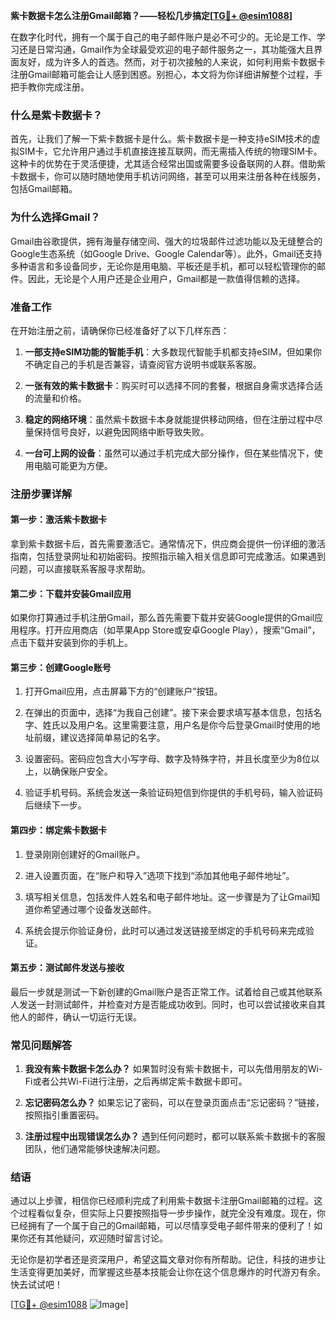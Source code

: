 **紫卡数据卡怎么注册Gmail邮箱？——轻松几步搞定[[TG💪+ @esim1088](https://t.me/s/esim1088)]**

在数字化时代，拥有一个属于自己的电子邮件账户是必不可少的。无论是工作、学习还是日常沟通，Gmail作为全球最受欢迎的电子邮件服务之一，其功能强大且界面友好，成为许多人的首选。然而，对于初次接触的人来说，如何利用紫卡数据卡注册Gmail邮箱可能会让人感到困惑。别担心，本文将为你详细讲解整个过程，手把手教你完成注册。

### **什么是紫卡数据卡？**

首先，让我们了解一下紫卡数据卡是什么。紫卡数据卡是一种支持eSIM技术的虚拟SIM卡，它允许用户通过手机直接连接互联网，而无需插入传统的物理SIM卡。这种卡的优势在于灵活便捷，尤其适合经常出国或需要多设备联网的人群。借助紫卡数据卡，你可以随时随地使用手机访问网络，甚至可以用来注册各种在线服务，包括Gmail邮箱。

### **为什么选择Gmail？**

Gmail由谷歌提供，拥有海量存储空间、强大的垃圾邮件过滤功能以及无缝整合的Google生态系统（如Google Drive、Google Calendar等）。此外，Gmail还支持多种语言和多设备同步，无论你是用电脑、平板还是手机，都可以轻松管理你的邮件。因此，无论是个人用户还是企业用户，Gmail都是一款值得信赖的选择。

### **准备工作**

在开始注册之前，请确保你已经准备好了以下几样东西：

1. **一部支持eSIM功能的智能手机**：大多数现代智能手机都支持eSIM，但如果你不确定自己的手机是否兼容，请查阅官方说明书或联系客服。
   
2. **一张有效的紫卡数据卡**：购买时可以选择不同的套餐，根据自身需求选择合适的流量和价格。

3. **稳定的网络环境**：虽然紫卡数据卡本身就能提供移动网络，但在注册过程中尽量保持信号良好，以避免因网络中断导致失败。

4. **一台可上网的设备**：虽然可以通过手机完成大部分操作，但在某些情况下，使用电脑可能更为方便。

### **注册步骤详解**

#### **第一步：激活紫卡数据卡**

拿到紫卡数据卡后，首先需要激活它。通常情况下，供应商会提供一份详细的激活指南，包括登录网址和初始密码。按照指示输入相关信息即可完成激活。如果遇到问题，可以直接联系客服寻求帮助。

#### **第二步：下载并安装Gmail应用**

如果你打算通过手机注册Gmail，那么首先需要下载并安装Google提供的Gmail应用程序。打开应用商店（如苹果App Store或安卓Google Play），搜索“Gmail”，点击下载并安装到你的手机上。

#### **第三步：创建Google账号**

1. 打开Gmail应用，点击屏幕下方的“创建账户”按钮。
   
2. 在弹出的页面中，选择“为我自己创建”。接下来会要求填写基本信息，包括名字、姓氏以及用户名。这里需要注意，用户名是你今后登录Gmail时使用的地址前缀，建议选择简单易记的名字。

3. 设置密码。密码应包含大小写字母、数字及特殊字符，并且长度至少为8位以上，以确保账户安全。

4. 验证手机号码。系统会发送一条验证码短信到你提供的手机号码，输入验证码后继续下一步。

#### **第四步：绑定紫卡数据卡**

1. 登录刚刚创建好的Gmail账户。
   
2. 进入设置页面，在“账户和导入”选项下找到“添加其他电子邮件地址”。
   
3. 填写相关信息，包括发件人姓名和电子邮件地址。这一步骤是为了让Gmail知道你希望通过哪个设备发送邮件。

4. 系统会提示你验证身份，此时可以通过发送链接至绑定的手机号码来完成验证。

#### **第五步：测试邮件发送与接收**

最后一步就是测试一下新创建的Gmail账户是否正常工作。试着给自己或其他联系人发送一封测试邮件，并检查对方是否能成功收到。同时，也可以尝试接收来自其他人的邮件，确认一切运行无误。

### **常见问题解答**

1. **我没有紫卡数据卡怎么办？**
   如果暂时没有紫卡数据卡，可以先借用朋友的Wi-Fi或者公共Wi-Fi进行注册，之后再绑定紫卡数据卡即可。

2. **忘记密码怎么办？**
   如果忘记了密码，可以在登录页面点击“忘记密码？”链接，按照指引重置密码。

3. **注册过程中出现错误怎么办？**
   遇到任何问题时，都可以联系紫卡数据卡的客服团队，他们通常能够快速解决问题。

### **结语**

通过以上步骤，相信你已经顺利完成了利用紫卡数据卡注册Gmail邮箱的过程。这个过程看似复杂，但实际上只要按照指导一步步操作，就完全没有难度。现在，你已经拥有了一个属于自己的Gmail邮箱，可以尽情享受电子邮件带来的便利了！如果你还有其他疑问，欢迎随时留言讨论。

无论你是初学者还是资深用户，希望这篇文章对你有所帮助。记住，科技的进步让生活变得更加美好，而掌握这些基本技能会让你在这个信息爆炸的时代游刃有余。快去试试吧！

[[TG💪+ @esim1088](https://t.me/s/esim1088) ![Image](https://i.postimg.cc/4NQfJmqS/Snipaste-2025-05-13-00-14-12.png)]